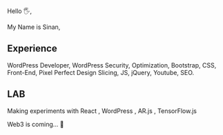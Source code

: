Hello 🖐,

My Name is Sinan,


## Experience

WordPress Developer, WordPress Security, Optimization, Bootstrap, CSS, Front-End, Pixel Perfect Design Slicing, JS, jQuery, Youtube, SEO.


## LAB

Making experiments with React , WordPress , AR.js , TensorFlow.js

Web3 is coming... 🤩
